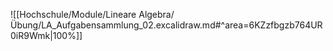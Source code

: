 ![[Hochschule/Module/Lineare Algebra/Übung/LA_Aufgabensammlung_02.excalidraw.md#^area=6KZzfbgzb764UR0iR9Wmk|100%]]